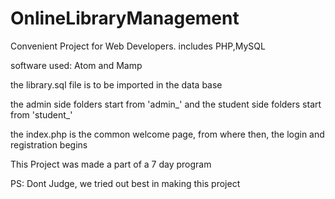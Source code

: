 # OnlineLibraryManagement
Convenient Project for Web Developers. includes PHP,MySQL

software used:
Atom and Mamp

the library.sql file is to be imported in the data base

the admin side folders start from 'admin_'
and the student side folders start from 'student_'

the index.php is the common welcome page, from where then, the login and registration begins

This Project was made a part of a 7 day program

PS: Dont Judge, we tried out best in making this project
